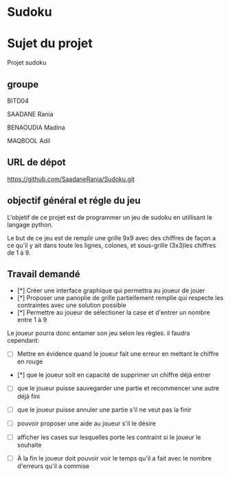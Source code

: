 # Sudoku

# Sujet du projet
Projet sudoku

## groupe
BITD04

SAADANE Rania

BENAOUDIA Madina

MAQBOOL Adil

## URL de dépot
https://github.com/SaadaneRania/Sudoku.git

## objectif général et régle du jeu
L'objetif de ce projet est de programmer un jeu de sudoku en utillisant le langage python.

Le but de ce jeu est de remplir une grille 9x9 avec des chiffres de façon a ce qu'il y ait dans toute les lignes, colones, et sous-grille (3x3)les chiffres de 1 à 9.

## Travail demandé
- [*] Créer une interface graphique qui permettra au joueur de jouer
- [*] Proposer une panoplie de grille partiellement remplie qui respecte les contraintes avec une solution possible
- [*] Permettre au joueur de sélectioner la case et d'entrer un nombre entre 1 à 9

Le joueur pourra donc entamer son jeu selon les règles. il faudra cependant:

- [ ] Mettre en évidence quand le joueur fait une erreur en mettant le chiffre en rouge
- [*] que le joueur soit en capacité de supprimer un chiffre déjà entrer 
- [ ] que le joueur puisse sauvegarder une partie et recommencer une autre déjà fini
- [ ] que le joueur puisse annuler une partie s'il ne veut pas la finir
- [ ] pouvoir proposer une aide au joueur s'il le désire
- [ ] afficher les cases sur lesquelles porte les contraint si le joueur le souhaite
- [ ] À la fin le joueur doit pouvoir voir le temps qu'il a fait avec le nombre d'erreurs qu'il a commise

